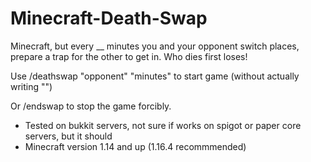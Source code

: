 # Minecraft-Death-Swap
Minecraft, but every __ minutes you and your opponent switch places, prepare a trap for the other to get in. Who dies first loses!

Use /deathswap "opponent" "minutes" to start game (without actually writing "")

Or /endswap to stop the game forcibly.

- Tested on bukkit servers, not sure if works on spigot or paper core servers, but it should
- Minecraft version 1.14 and up (1.16.4 recommmended)
